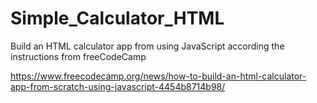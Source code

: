 # Simple_Calculator_HTML
Build an HTML calculator app from using JavaScript according the instructions from freeCodeCamp

https://www.freecodecamp.org/news/how-to-build-an-html-calculator-app-from-scratch-using-javascript-4454b8714b98/
